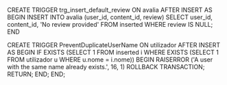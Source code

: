 CREATE TRIGGER trg_insert_default_review
ON avalia
AFTER INSERT
AS
BEGIN
    INSERT INTO avalia (user_id, content_id, review)
    SELECT user_id, content_id, 'No review provided'
    FROM inserted
    WHERE review IS NULL;
END


CREATE TRIGGER PreventDuplicateUserName
ON utilizador
AFTER INSERT
AS
BEGIN
    IF EXISTS (SELECT 1 FROM inserted i
               WHERE EXISTS (SELECT 1 FROM utilizador u
                             WHERE u.nome = i.nome))
    BEGIN
        RAISERROR ('A user with the same name already exists.', 16, 1)
        ROLLBACK TRANSACTION;
        RETURN;
    END;
END;
